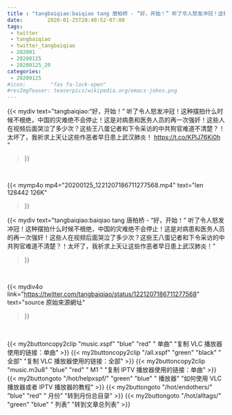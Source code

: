 ```yaml
---
title : "tangbaiqiao:baiqiao tang 唐柏桥 - “好，开始！” 听了令人怒发冲冠！这种摆拍什么时候不根绝，中国的灾难绝不会停止！这是对病患和医务人员的再一次强奸！这些人在视频后面哭泣了多少次？这些王八蛋记者和下令采访的中共狗官难道不清楚？！太坏了，我祈求上天让这些作恶者早日患上武汉肺炎！"
date:        2020-01-25T20:40:52-07:00
tags:
 - twitter
 - tangbaiqiao
 - twitter_tangbaiqiao
 - 202001
 - 20200125
 - 20200125_20
categories:
 - 20200125
#icon:        "fas fa-lock-open"
#resImgTeaser: teaserpics/wikipedia.org/emacs-jokes.png
---
```


{{< mydiv text="tangbaiqiao:“好，开始！” 听了令人怒发冲冠！这种摆拍什么时候不根绝，中国的灾难绝不会停止！这是对病患和医务人员的再一次强奸！这些人在视频后面哭泣了多少次？这些王八蛋记者和下令采访的中共狗官难道不清楚？！太坏了，我祈求上天让这些作恶者早日患上武汉肺炎！ https://t.co/KPlJ76Ki0h "
>}}
<br>


{{< mymp4o mp4="20200125_1221207186711277568.mp4"
text="len 128442    126K"
>}}


{{< mydiv text="tangbaiqiao:baiqiao tang 唐柏桥 - “好，开始！” 听了令人怒发冲冠！这种摆拍什么时候不根绝，中国的灾难绝不会停止！这是对病患和医务人员的再一次强奸！这些人在视频后面哭泣了多少次？这些王八蛋记者和下令采访的中共狗官难道不清楚？！太坏了，我祈求上天让这些作恶者早日患上武汉肺炎！"
>}}
<br>

{{< mydiv4o link="https://twitter.com/tangbaiqiao/status/1221207186711277568"
text="source 原始來源網址"
>}}


<br>




{{< my2buttoncopy2clip "music.xspf"        "blue"   "red"    " 单曲"  "复制 VLC 播放器使用的链接：单曲" >}} {{< my2buttoncopy2clip "/all.xspf"         "green"  "black"  " 全部"  "复制 VLC 播放器使用的链接：全部" >}} {{< my2buttoncopy2clip "music.m3u8"        "blue"   "red"    " M1 "    "复制 IPTV 播放器使用的链接：单曲" >}} {{< my2buttongoto      "/hot/helpxspf/"    "green"  "blue"   " 播放器" "如何使用 VLC 播放器或者 IPTV 播放器的教程" >}} {{< my2buttongoto      "/hot/endothers/"   "blue"   "red"    " 月份"   "转到月份总目录" >}} {{< my2buttongoto      "/hot/alltags/"     "green"  "blue"   " 列表"   "转到文章总列表" >}} 
